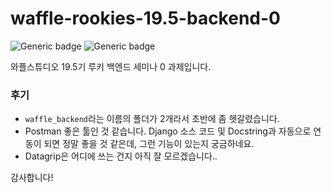 # waffle-rookies-19.5-backend-0
![Generic badge](https://img.shields.io/badge/진행-100%25-success.svg)
![Generic badge](https://img.shields.io/badge/분류-청강생-blue.svg)

와플스튜디오 19.5기 루키 백엔드 세미나 0 과제입니다.

### 후기
- `waffle_backend`라는 이름의 폴더가 2개라서 초반에 좀 헷갈렸습니다.
- Postman 좋은 툴인 것 같습니다. Django 소스 코드 및 Docstring과 자동으로 연동이 되면 정말 좋을 것 같은데, 그런 기능이 있는지 궁금하네요.
- Datagrip은 어디에 쓰는 건지 아직 잘 모르겠습니다..

감사합니다!